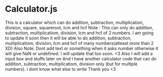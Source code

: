 # Calculator.js
This is a calculator which can do addition, subtraction, multiplication, division, square, squareroot, lcm and hcf
Note : This can only do addition, subtraction, multiplicatiom, division, lcm and hcf of 2 numbers. I am going to update it soon then it will be able to do addition, subtraction, multiplicatiom, division, lcm and hcf of many numbers(atleast more than 2 XD)
Also Note: Dont add text or something when it asks number otherwise it will give NaN or undefined. I will update that too soon. <3
Also I will add a input box and stuffs later on 
And I have another calculator code that can do addition, subtraction, multiplicatiom, division only (but for multiple numbers).
i dont know what else to write 
Thank you <3
